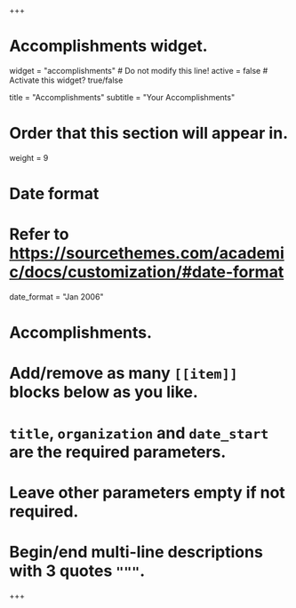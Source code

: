 +++
# Accomplishments widget.
widget = "accomplishments"  # Do not modify this line!
active = false  # Activate this widget? true/false

title = "Accomplish&shy;ments"
subtitle = "Your Accomplishments"

# Order that this section will appear in.
weight = 9

# Date format
#   Refer to https://sourcethemes.com/academic/docs/customization/#date-format
date_format = "Jan 2006"

# Accomplishments.
#   Add/remove as many `[[item]]` blocks below as you like.
#   `title`, `organization` and `date_start` are the required parameters.
#   Leave other parameters empty if not required.
#   Begin/end multi-line descriptions with 3 quotes `"""`.

+++
